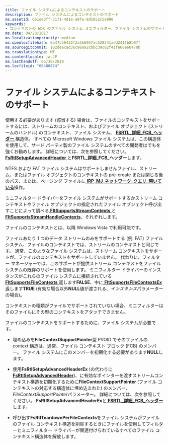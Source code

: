 ```yaml
---
title: ファイル システムによるコンテキストのサポート
description: ファイル システムによるコンテキストのサポート
ms.assetid: 661ee3ff-3171-4d1e-a8fe-8d1852c5e990
keywords:
- コンテキストの WDK のファイル システム ミニフィルター、ファイル システムのサポートします。
ms.date: 04/20/2017
ms.localizationpriority: medium
ms.openlocfilehash: 6a47c56432f2a2b6957ac528241add241fb8b07f
ms.sourcegitcommit: 102deacad36c96892cbbc39c02f41fe68e60470b
ms.translationtype: MT
ms.contentlocale: ja-JP
ms.lasthandoff: 05/30/2019
ms.locfileid: "66400874"
---
```

# <a name="file-system-support-for-contexts"></a>ファイル システムによるコンテキストのサポート

使用する必要があります (該当する) 場合は、ファイルのコンテキストをサポートするには、ストリームのコンテキスト、およびファイル オブジェクト (ストリームのハンドル) のコンテキスト、ファイル システム、 [ **FSRTL\_詳細\_FCB\_ヘッダー** ](https://docs.microsoft.com/windows-hardware/drivers/ddi/content/ntifs/ns-ntifs-_fsrtl_advanced_fcb_header)構造体。 すべての Microsoft Windows ファイル システムは、この構造体を使用して、サード パーティ製のファイル システムのすべての開発者はでもを強くお勧めします。 詳細については、次を参照してください。 [ **FsRtlSetupAdvancedHeader** ](https://msdn.microsoft.com/library/windows/hardware/ff547257)と**FSRTL\_詳細\_FCB\_ヘッダー**します。

NTFS および FAT ファイル システムはサポートしませんファイル、ストリーム、またはファイル オブジェクトのコンテキストの pre-create または閉じる後のパス、または、ページング ファイルに[ **IRP\_MJ\_ネットワーク\_クエリ\_開いている**](https://msdn.microsoft.com/library/windows/hardware/ff544731)操作。

ミニフィルター ドライバーをファイル システムがサポートするかストリーム コンテキストやファイル オブジェクトの指定されたファイル オブジェクト呼び出すことによって調べる[ **FltSupportsStreamContexts** ](https://msdn.microsoft.com/library/windows/hardware/ff544581)と[ **FltSupportsStreamHandleContexts**](https://msdn.microsoft.com/library/windows/hardware/ff544586)、それぞれします。

ファイルのコンテキストとは、以降 Windows Vista で利用可能です。

ファイルあたり 1 つのデータ ストリームのみをサポートする (例: FAT) ファイル システム、ファイルのコンテキストでは、ストリームのコンテキストと同じです。 通常、このようなファイル システムは、ストリーム コンテキストをサポートが、ファイルのコンテキストをサポートしていません。 代わりに、フィルター マネージャーでは、このサポートが提供ストリーム コンテキストをファイル システムの既存のサポートを使用します。 ミニフィルター ドライバーのインスタンスがこれらのファイル システムに接続されている[ **FltSupportsFileContexts** ](https://msdn.microsoft.com/library/windows/hardware/ff544574)返します**FALSE**、中に[ **FltSupportsFileContextsEx** ](https://msdn.microsoft.com/library/windows/hardware/ff544576)返します**TRUE** (有効な場合以外**NULL**値が渡される、*インスタンス*パラメーターの場合)。

コンテキストの種類がファイルでサポートされていない場合、ミニフィルターはそのファイルにその型のコンテキストをアタッチできません。

ファイルのコンテキストをサポートするために、ファイル システムが必要です。

* 埋め込みを**FileContextSupportPointer**型 PVOID でそのファイルの context 構造は、通常、ファイル コンテキスト ブロック (FCB) のメンバー。 ファイル システムにこのメンバーを初期化する必要があります**NULL**します。

* 使用**FsRtlSetupAdvancedHeaderEx** (の代わりに[ **FsRtlSetupAdvancedHeader**](https://msdn.microsoft.com/library/windows/hardware/ff547257))、に有効なポインターを渡すストリームコンテキスト構造を初期化するために**FileContextSupportPointer** (ファイル コンテキストの対応する構造体に埋め込まれた) のメンバー、 *FileContextSupportPointer*パラメーター。 詳細については、次を参照してください。 **FsRtlSetupAdvancedHeaderEx**と[ **FSRTL\_詳細\_FCB\_ヘッダー**](https://msdn.microsoft.com/library/windows/hardware/ff547334)します。

* 呼び出す**FsRtlTeardownPerFileContexts**をファイル システムがファイルのファイル コンテキスト構造を削除するときにファイルを使用してフィルターとミニフィルター ドライバーが関連付けられているすべてのファイル コンテキスト構造体を解放します。